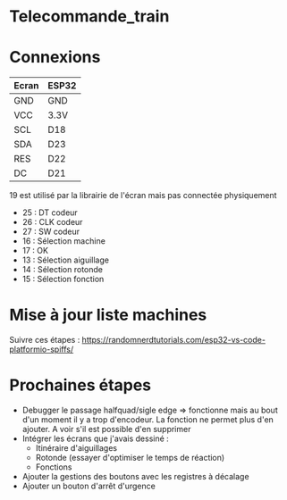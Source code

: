 # Telecommande_train

# Connexions

| Ecran   |   ESP32 |
| - | - |
| GND     |  GND    |
| VCC     |  3.3V   |
| SCL     |  D18    |
| SDA     |  D23    |
| RES     |  D22    |
| DC      |  D21    |

19 est utilisé par la librairie de l'écran mais pas connectée physiquement

 - 25 : DT codeur
 - 26 : CLK codeur
 - 27 : SW codeur
 - 16 : Sélection machine
 - 17 : OK
 - 13 : Sélection aiguillage
 - 14 : Sélection rotonde
 - 15 : Sélection fonction

# Mise à jour liste machines

Suivre ces étapes : https://randomnerdtutorials.com/esp32-vs-code-platformio-spiffs/

# Prochaines étapes

- Debugger le passage halfquad/sigle edge => fonctionne mais au bout d'un moment il y a trop d'encodeur. La fonction ne permet plus d'en ajouter. A voir s'il est possible d'en supprimer
- Intégrer les écrans que j'avais dessiné :
  - Itinéraire d'aiguillages
  - Rotonde (essayer d'optimiser le temps de réaction)
  - Fonctions
- Ajouter la gestions des boutons avec les registres à décalage
- Ajouter un bouton d'arrêt d'urgence

